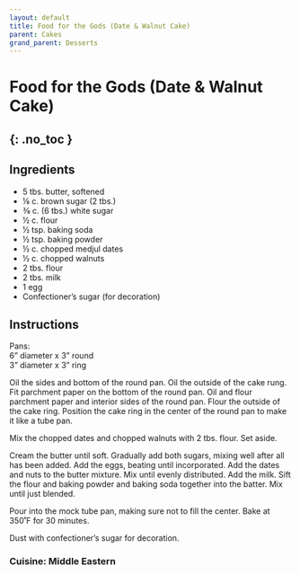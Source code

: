 ```yaml
---
layout: default
title: Food for the Gods (Date & Walnut Cake)
parent: Cakes
grand_parent: Desserts
---
```


# Food for the Gods (Date & Walnut Cake)
{: .no_toc }
---

## Ingredients
<ul>
	<li>5 tbs. butter, softened</li>
	<li>⅛ c. brown sugar (2 tbs.)</li>
	<li>⅜ c. (6 tbs.) white sugar</li>
	<li>½ c. flour</li>
	<li>½ tsp. baking soda</li>
	<li>½ tsp. baking powder</li>
	<li>½ c. chopped medjul dates</li>
	<li>½ c. chopped walnuts</li>
	<li>2 tbs. flour</li>
	<li>2 tbs. milk</li>
	<li>1 egg</li>
	<li>Confectioner’s sugar (for decoration)</li>
</ul>

## Instructions
Pans:</br>6” diameter x 3” round</br> 3” diameter x 3” ring

Oil the sides and bottom of the round pan. Oil the outside of the cake rung. Fit parchment paper on the bottom of the round pan. Oil and flour parchment paper and interior sides of the round pan. Flour the outside of the cake ring. Position the cake ring in the center of the round pan to make it like a tube pan.

Mix the chopped dates and chopped walnuts with 2 tbs. flour. Set aside.

Cream the butter until soft. Gradually add both sugars, mixing well after all has been added. Add the eggs, beating until incorporated. Add the dates and nuts to the butter mixture. Mix until evenly distributed. Add the milk. Sift the flour and baking powder and baking soda together into the batter. Mix until just blended.

Pour into the mock tube pan, making sure not to fill the center. Bake at 350˚F for 30 minutes.

Dust with confectioner’s sugar for decoration.

### Cuisine: Middle Eastern